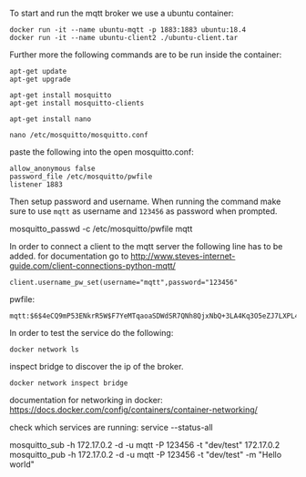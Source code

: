To start and run the mqtt broker we use a ubuntu container: 

    docker run -it --name ubuntu-mqtt -p 1883:1883 ubuntu:18.4 
    docker run -it --name ubuntu-client2 ./ubuntu-client.tar


Further more the following commands are to be run inside the container: 

    apt-get update
    apt-get upgrade

    apt-get install mosquitto
    apt-get install mosquitto-clients

    apt-get install nano

    nano /etc/mosquitto/mosquitto.conf

paste the following into the open mosquitto.conf:

    allow_anonymous false
    password_file /etc/mosquitto/pwfile
    listener 1883

Then setup password and username. When running the command make sure to use `mqtt` as username and `123456` as password when prompted. 

mosquitto_passwd -c /etc/mosquitto/pwfile mqtt

In order to connect a client to the mqtt server the following line has to be added. for documentation go to 
http://www.steves-internet-guide.com/client-connections-python-mqtt/

    client.username_pw_set(username="mqtt",password="123456"

pwfile:

    mqtt:$6$4eCQ9mP53ENkrR5W$F7YeMTqaoaSDWdSR7QNh8QjxNbQ+3LA4Kq3O5eZJ7LXPL4CAaxBmmhYCgDCDjo2xyeTmsYwJZbaxKM1sYMhRJQ==



In order to test the service do the following: 

    docker network ls

inspect bridge to discover the ip of the broker. 

    docker network inspect bridge

documentation for networking in docker: 
https://docs.docker.com/config/containers/container-networking/



 check which services are running: 
 service --status-all

 mosquitto_sub -h 172.17.0.2 -d -u mqtt -P 123456 -t "dev/test"
 172.17.0.2
mosquitto_pub -h 172.17.0.2 -d -u mqtt -P 123456 -t "dev/test" -m "Hello world"



